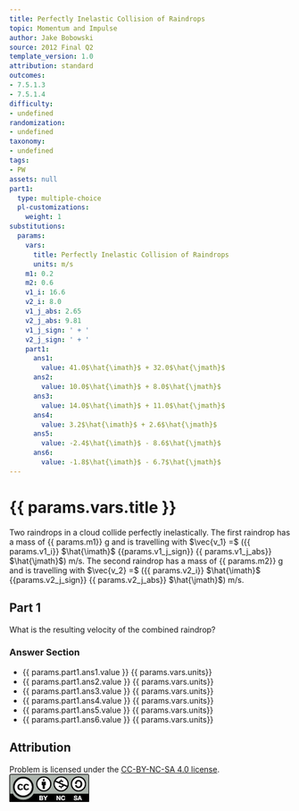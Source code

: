 ```yaml
---
title: Perfectly Inelastic Collision of Raindrops
topic: Momentum and Impulse
author: Jake Bobowski
source: 2012 Final Q2
template_version: 1.0
attribution: standard
outcomes:
- 7.5.1.3
- 7.5.1.4
difficulty:
- undefined
randomization:
- undefined
taxonomy:
- undefined
tags:
- PW
assets: null
part1:
  type: multiple-choice
  pl-customizations:
    weight: 1
substitutions:
  params:
    vars:
      title: Perfectly Inelastic Collision of Raindrops
      units: m/s
    m1: 0.2
    m2: 0.6
    v1_i: 16.6
    v2_i: 8.0
    v1_j_abs: 2.65
    v2_j_abs: 9.81
    v1_j_sign: ' + '
    v2_j_sign: ' + '
    part1:
      ans1:
        value: 41.0$\hat{\imath}$ + 32.0$\hat{\jmath}$
      ans2:
        value: 10.0$\hat{\imath}$ + 8.0$\hat{\jmath}$
      ans3:
        value: 14.0$\hat{\imath}$ + 11.0$\hat{\jmath}$
      ans4:
        value: 3.2$\hat{\imath}$ + 2.6$\hat{\jmath}$
      ans5:
        value: -2.4$\hat{\imath}$ - 8.6$\hat{\jmath}$
      ans6:
        value: -1.8$\hat{\imath}$ - 6.7$\hat{\jmath}$
---
```

# {{ params.vars.title }}
Two raindrops in a cloud collide perfectly inelastically. The first raindrop has a mass of {{ params.m1}} g and is travelling with $\vec{v_1} =$ ({{ params.v1_i}} $\hat{\imath}$ {{params.v1_j_sign}} {{ params.v1_j_abs}} $\hat{\jmath}$) m/s.
The second raindrop has a mass of {{ params.m2}} g and is travelling with $\vec{v_2} =$ ({{ params.v2_i}} $\hat{\imath}$ {{params.v2_j_sign}} {{ params.v2_j_abs}} $\hat{\jmath}$) m/s.

## Part 1

What is the resulting velocity of the combined raindrop?

### Answer Section

- {{ params.part1.ans1.value }} {{ params.vars.units}}
- {{ params.part1.ans2.value }} {{ params.vars.units}}
- {{ params.part1.ans3.value }} {{ params.vars.units}}
- {{ params.part1.ans4.value }} {{ params.vars.units}}
- {{ params.part1.ans5.value }} {{ params.vars.units}}
- {{ params.part1.ans6.value }} {{ params.vars.units}}

## Attribution

Problem is licensed under the [CC-BY-NC-SA 4.0 license](https://creativecommons.org/licenses/by-nc-sa/4.0/).<br> ![The Creative Commons 4.0 license requiring attribution-BY, non-commercial-NC, and share-alike-SA license.](https://raw.githubusercontent.com/firasm/bits/master/by-nc-sa.png)